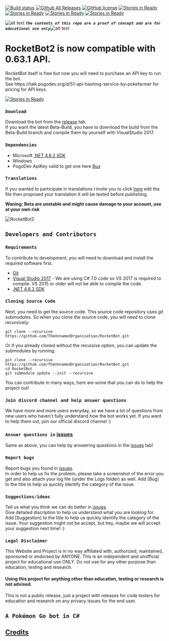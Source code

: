﻿
<!-- define variables -->
[1.1]: http://i.imgur.com/M4fJ65n.png (ATTENTION)
[1.2]: https://discordapp.com/api/guilds/208485545439920128/widget.png?style=banner2 (DISCORD)


<!-- disclaimer -->
[![Build status](https://ci.appveyor.com/api/projects/status/x6s90ltupbmagm2l/branch/master?svg=true)](https://ci.appveyor.com/project/RocketBot/rocketbot/branch/master) 
[![Github All Releases](https://img.shields.io/github/downloads/TheUnnamedOrganisation/RocketBot/total.svg?maxAge=250)](https://github.com/TheUnnamedOrganisation/RocketBot/releases) 
[![GitHub license](https://img.shields.io/badge/license-AGPL-blue.svg)](https://raw.githubusercontent.com/TheUnnamedOrganisation/RocketBot/master/LICENSE.md) 
[![Stories in Ready](https://badge.waffle.io/TheUnnamedOrganisation/RocketBot.png?label=backlog&title=Backlog)](http://waffle.io/TheUnnamedOrganisation/RocketBot) 
[![Stories in Ready](https://badge.waffle.io/TheUnnamedOrganisation/RocketBot.png?label=ready&title=Ready)](http://waffle.io/TheUnnamedOrganisation/RocketBot)
[![Stories in Ready](https://badge.waffle.io/TheUnnamedOrganisation/RocketBot.png?label=in%20progress&title=In%20Progress)](http://waffle.io/TheUnnamedOrganisation/RocketBot) 
[![Stories in Ready](https://badge.waffle.io/TheUnnamedOrganisation/RocketBot.png?label=done&title=Done)](http://waffle.io/TheUnnamedOrganisation/RocketBot)

![alt text][1.1] <strong><em>`The contents of this repo are a proof of concept and are for educational use only`</em></strong>![alt text][1.1]<br/>

<h1>RocketBot2 is now compatible with 0.63.1 API.</h1>

<p>
RocketBot itself is free but now you will need to purchase an API key to run the bot.
<br/>
See https://talk.pogodev.org/d/51-api-hashing-service-by-pokefarmer for pricing for API keys.
</p>

[![Stories in Ready](https://discordapp.com/api/guilds/208485545439920128/widget.png?style=banner3&time-)](https://discord.gg/y6EU2qY)

### `Download`
Download the bot from the [release](https://github.com/TheUnnamedOrganisation/RocketBot/releases) tab.  
If you want the latest Beta-Build, you have to download the build from the Beta-Build branch and compile them by yourself with VisualStudio 2017.

### `Dependencies`
 - Microsoft [.NET 4.6.2 SDK](https://www.microsoft.com/en-us/download/details.aspx?id=53321)
 - Windows 
 - PogoDev ApiKey valid to get one here [Buy](https://talk.pogodev.org/d/51-api-hashing-service-by-pokefarmer)

### `Translations`
If you wanted to participate in translations I invite you to click [here](https://github.com/TheUnnamedOrganisation/RocketBot/tree/master/RocketBot2/Config/Translations) edit the file then proposed your translation it will be tested before publishing.

**Waning: Beta are unstable and might cause damage to your account, use at your own risk**

<img src="https://cdn.discordapp.com/attachments/208485545439920128/298918598234341386/MainForm.png" alt="RocketBot2">

## `Developers and Contributors`

### `Requirements`

To contribute to development, you will need to download and install the required software first.

- [Git](https://git-scm.com/downloads)
- [Visual Studio 2017](https://www.visualstudio.com/vs/whatsnew/) - We are using C# 7.0 code so VS 2017 is required to compile.  VS 2015 or older will not be able to compile the code.
- [.NET 4.6.2 SDK](https://www.microsoft.com/en-us/download/details.aspx?id=53321)

### `Cloning Source Code`

Next, you need to get the source code.  This source code repository uses git submodules. So when you clone the source code, you will need to clone recursively:

```
git clone --recursive https://github.com/TheUnnamedOrganisation/RocketBot.git
```

Or if you already cloned without the recursive option, you can update the submodules by running:

```
git clone --recursive https://github.com/TheUnnamedOrganisation/RocketBot.git
cd RocketBot
git submodule update --init --recursive
```

 You can contribute in many ways, here are some that you can do to help the project out!

### `Join discord channel and help answer questions`
 We have more and more users everyday, so we have a lot of questions from new users who haven't fully understand how the bot works yet. If you want to help them out, join our official discord channel :)

### `Answer questions in` [issues](https://github.com/TheUnnamedOrganisation/RocketBot/issues)
 Same as above, you can help by answering questions in the [issues](https://github.com/TheUnnamedOrganisation/RocketBot/issues) tab!

### `Report bugs`
 Report bugs you found in [issues](https://github.com/TheUnnamedOrganisation/RocketBot/issues).  
In order to help us fix the problem, please take a screenshot of the error you get and also attach your log file (under the Logs folder) as well. Add [Bug] to the title to help us quickly identify the category of the issue.

### `Suggestions/ideas`
 Tell us what you think we can do better in [issues](https://github.com/TheUnnamedOrganisation/RocketBot/issues).  
Give detailed discription to help us understand what you are looking for. Add [Suggestion] to the title to help us quickly identify the category of the issue. Your suggestion might not be accept, but hey, maybe we will accept your suggestion next time! :)

### `Legal Disclaimer`

This Website and Project is in no way affiliated with, authorized, maintained, sponsored or endorsed by ANYONE. This is an independent and unofficial project for educational use ONLY. Do not use for any other purpose than education, testing and research.

#### Using this project for anything other than education, testing or research is not advised.

This is not a public release, just a project with releases for code testers for education and research on any privacy issues for the end user.

## `A Pokémon Go bot in C#`

## [Credits](https://github.com/Necrobot-Private)
